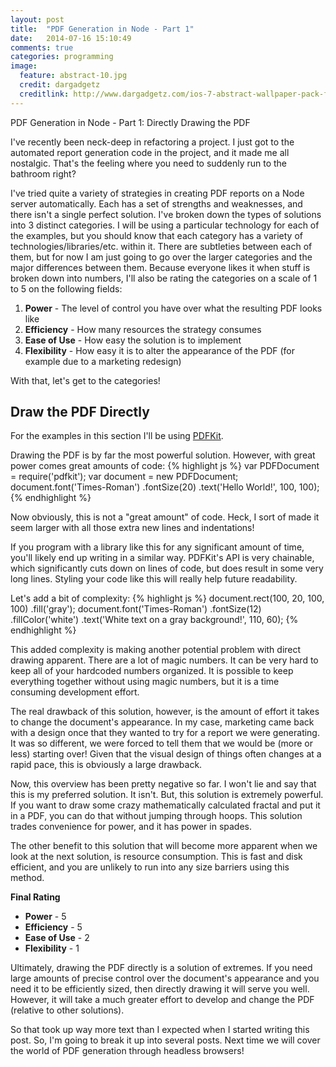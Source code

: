 ```yaml
---
layout: post
title:  "PDF Generation in Node - Part 1"
date:   2014-07-16 15:10:49
comments: true
categories: programming
image:
  feature: abstract-10.jpg
  credit: dargadgetz
  creditlink: http://www.dargadgetz.com/ios-7-abstract-wallpaper-pack-for-iphone-5-and-ipod-touch-retina/
---
```


PDF Generation in Node - Part 1: Directly Drawing the PDF

I've recently been neck-deep in refactoring a project. I just got to the automated report generation code in the project, and it made me all nostalgic. That's the feeling where you need to suddenly run to the bathroom right?

I've tried quite a variety of strategies in creating PDF reports on a Node server automatically. Each has a set of strengths and weaknesses, and there isn't a single perfect solution. I've broken down the types of solutions into 3 distinct categories. I will be using a particular technology for each of the examples, but you should know that each category has a variety of technologies/libraries/etc. within it. There are subtleties between each of them, but for now I am just going to go over the larger categories and the major differences between them. Because everyone likes it when stuff is broken down into numbers, I'll also be rating the categories on a scale of 1 to 5 on the following fields:
<ol>
    <li><strong>Power</strong> - The level of control you have over what the resulting PDF looks like</li>
    <li><strong>Efficiency</strong> - How many resources the strategy consumes</li>
    <li><strong>Ease of Use</strong> - How easy the solution is to implement</li>
    <li><strong>Flexibility</strong> - How easy it is to alter the appearance of the PDF (for example due to a marketing redesign)</li>
</ol>

With that, let's get to the categories!

## Draw the PDF Directly

For the examples in this section I'll be using [PDFKit](http://pdfkit.org/).

Drawing the PDF is by far the most powerful solution. However, with great power comes great amounts of code:
{% highlight js %}
    var PDFDocument = require('pdfkit');
    var document = new PDFDocument;
    document.font('Times-Roman')
        .fontSize(20)
        .text('Hello World!', 100, 100);
{% endhighlight %}

Now obviously, this is not a "great amount" of code. Heck, I sort of made it seem larger with all those extra new lines and indentations!

If you program with a library like this for any significant amount of time, you'll likely end up writing in a similar way. PDFKit's API is very chainable, which significantly cuts down on lines of code, but does result in some very long lines. Styling your code like this will really help future readability.

Let's add a bit of complexity:
{% highlight js %}
document.rect(100, 20, 100, 100)
    .fill('gray');
document.font('Times-Roman')
    .fontSize(12)
    .fillColor('white')
    .text('White text on a gray background!', 110, 60);
{% endhighlight %}

This added complexity is making another potential problem with direct drawing apparent. There are a lot of magic numbers. It can be very hard to keep all of your hardcoded numbers organized. It is possible to keep everything together without using magic numbers, but it is a time consuming development effort.

The real drawback of this solution, however, is the amount of effort it takes to change the document's appearance. In my case, marketing came back with a design once that they wanted to try for a report we were generating. It was so different, we were forced to tell them that we would be (more or less) starting over! Given that the visual design of things often changes at a rapid pace, this is obviously a large drawback.

Now, this overview has been pretty negative so far. I won't lie and say that this is my preferred solution. It isn't. But, this solution is extremely powerful. If you want to draw some crazy mathematically calculated fractal and put it in a PDF, you can do that without jumping through hoops. This solution trades convenience for power, and it has power in spades.

The other benefit to this solution that will become more apparent when we look at the next solution, is resource consumption. This is fast and disk efficient, and you are unlikely to run into any size barriers using this method.

**Final Rating**
<ul>
    <li><strong>Power</strong> - 5</li>
    <li><strong>Efficiency</strong> - 5</li>
    <li><strong>Ease of Use</strong> - 2</li>
    <li><strong>Flexibility</strong> - 1</li>
</ul>

Ultimately, drawing the PDF directly is a solution of extremes. If you need large amounts of precise control over the document's appearance and you need it to be efficiently sized, then directly drawing it will serve you well. However, it will take a much greater effort to develop and change the PDF (relative to other solutions).

So that took up way more text than I expected when I started writing this post. So, I'm going to break it up into several posts. Next time we will cover the world of PDF generation through headless browsers!
